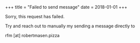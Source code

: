 +++
title = "Failed to send message"
date = 2018-01-01
+++

Sorry, this request has failed.

Try and reach out to manually my sending a 
message directly to 

rfm [at] robertmasen.pizza